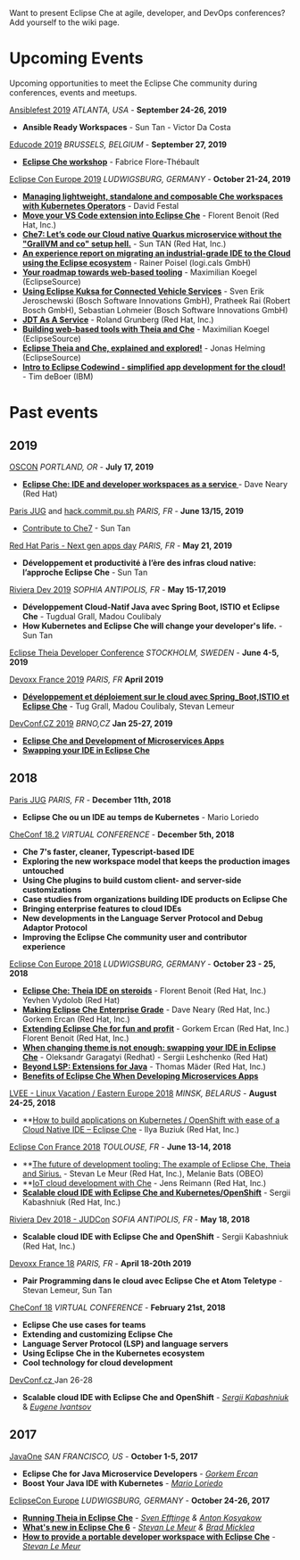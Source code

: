 Want to present Eclipse Che at agile, developer, and DevOps conferences? Add yourself to the wiki page.

# Upcoming Events

Upcoming opportunities to meet the Eclipse Che community during conferences, events and meetups.

[Ansiblefest 2019](https://www.ansible.com/ansiblefest) _ATLANTA, USA_ - **September 24-26, 2019**
- **Ansible Ready Workspaces** - Sun Tan - Victor Da Costa

[Educode 2019](https://www.educode.be) _BRUSSELS, BELGIUM_ - **September 27, 2019**
- **[Eclipse Che workshop](https://www.educode.be/ateliers/eclipse-che-pour-simplifier-les-besoins-dinstallation-lors-des-formations/)** - Fabrice Flore-Thébault

[Eclipse Con Europe 2019](https://www.eclipsecon.org/europe2019) _LUDWIGSBURG, GERMANY_ - **October 21-24, 2019**
- **[Managing lightweight, standalone and composable Che workspaces with Kubernetes Operators](https://www.eclipsecon.org/europe2019/sessions/managing-lightweight-standalone-and-composable-che-workspaces-kubernetes)** - David Festal
- **[Move your VS Code extension into Eclipse Che](https://www.eclipsecon.org/europe2019/sessions/move-your-vs-code-extension-eclipse-che)** - Florent Benoit (Red Hat, Inc.) 
- **[Che7: Let’s code our Cloud native Quarkus microservice without the "GrallVM and co" setup hell.](https://www.eclipsecon.org/europe2019/sessions/che7-let%E2%80%99s-code-our-cloud-native-quarkus-microservice-without-grallvm-and-co)** - Sun TAN (Red Hat, Inc.)
- **[An experience report on migrating an industrial-grade IDE to the Cloud using the Eclipse ecosystem](https://www.eclipsecon.org/europe2019/sessions/experience-report-migrating-industrial-grade-ide-cloud-using-eclipse-ecosystem)** - Rainer Poisel (logi.cals GmbH)
- **[Your roadmap towards web-based tooling](https://www.eclipsecon.org/europe2019/sessions/your-roadmap-towards-web-based-tooling)** - Maximilian Koegel (EclipseSource)
- **[Using Eclipse Kuksa for Connected Vehicle Services](https://www.eclipsecon.org/europe2019/sessions/using-eclipse-kuksa-connected-vehicle-services)** - Sven Erik Jeroschewski (Bosch Software Innovations GmbH), Pratheek Rai (Robert Bosch GmbH), Sebastian Lohmeier (Bosch Software Innovations GmbH)
- **[JDT As A Service](https://www.eclipsecon.org/europe2019/sessions/jdt-service)** - Roland Grunberg (Red Hat, Inc.)
- **[Building web-based tools with Theia and Che](https://www.eclipsecon.org/europe2019/sessions/building-web-based-tools-theia-and-che)** - Maximilian Koegel (EclipseSource)
- **[Eclipse Theia and Che, explained and explored!](https://www.eclipsecon.org/europe2019/sessions/eclipse-theia-and-che-explained-and-explored)** - Jonas Helming (EclipseSource)
- **[Intro to Eclipse Codewind - simplified app development for the cloud!](https://www.eclipsecon.org/europe2019/sessions/intro-eclipse-codewind-simplified-app-development-cloud)** - Tim deBoer (IBM)

# Past events
## 2019
[OSCON](https://conferences.oreilly.com/) _PORTLAND, OR_ - **July 17, 2019**
- **[Eclipse Che: IDE and developer workspaces as a service ](https://conferences.oreilly.com/oscon/oscon-or/public/schedule/detail/79220)** - Dave Neary (Red Hat)
 
[Paris JUG](https://www.parisjug.org) and [hack.commit.pu.sh](https://hack-commit-pu.sh/) _PARIS, FR_ - **June 13/15, 2019**
- [Contribute to Che7](https://www.parisjug.org/xwiki/wiki/oldversion/view/Meeting/20190613) - Sun Tan

[Red Hat Paris - Next gen apps day](https://www.redhat.com/fr/events/next-gen-apps-day-france-2019)  _PARIS, FR_ - **May 21, 2019**
- **Développement et productivité à l’ère des infras cloud native: l’approche Eclipse Che** - Sun Tan 

[Riviera Dev 2019](https://rivieradev.fr/) _SOPHIA ANTIPOLIS, FR_ - **May 15-17,2019**
   - **Développement Cloud-Natif Java avec Spring Boot, ISTIO et Eclipse Che** - Tugdual Grall, Madou Coulibaly
   - **How Kubernetes and Eclipse Che will change your developer's life.** - Sun Tan

[Eclipse Theia Developer Conference](https://theiadevcon.org/) _STOCKHOLM, SWEDEN_ - **June 4-5, 2019** 

[Devoxx France 2019](https://www.devoxx.fr/agenda?year=2019) _PARIS, FR_ **April 2019**
* **[Développement et déploiement sur le cloud avec Spring_Boot,ISTIO et Eclipse Che](https://cfp.devoxx.fr/2019/talk/CKZ-2407/Developpement_et_deploiement_sur_le_cloud_avec_Spring_Boot,_ISTIO_et_Eclipse_Che)** - Tug Grall, Madou Coulibaly, Stevan Lemeur

[DevConf.CZ 2019](https://devconfcz2019.sched.com) _BRNO,CZ_ **Jan 25-27, 2019**
* **[Eclipse Che and Development of Microservices Apps](https://devconfcz2019.sched.com/event/Jcgd/eclipse-che-and-development-of-microservices-apps)** 
* **[Swapping your IDE in Eclipse Che](https://devconfcz2019.sched.com/event/Jcic/swapping-your-ide-in-eclipse-che)**

## 2018
[Paris JUG](https://www.parisjug.org/xwiki/wiki/oldversion/view/Meeting/20181211) _PARIS, FR_ - **December 11th, 2018**
* **Eclipse Che ou un IDE au temps de Kubernetes** - Mario Loriedo

[CheConf 18.2](https://www.eclipse.org/che/checonf18.2/) _VIRTUAL CONFERENCE_ -  **December 5th, 2018**
* **Che 7's faster, cleaner, Typescript-based IDE**
* **Exploring the new workspace model that keeps the production images untouched**
* **Using Che plugins to build custom client- and server-side customizations**
* **Case studies from organizations building IDE products on Eclipse Che**
* **Bringing enterprise features to cloud IDEs**
* **New developments in the Language Server Protocol and Debug Adaptor Protocol**
* **Improving the Eclipse Che community user and contributor experience**

[Eclipse Con Europe 2018](https://www.eclipsecon.org/europe2018) _LUDWIGSBURG, GERMANY_ - **October 23 - 25, 2018**
* **[Eclipse Che: Theia IDE on steroids](https://www.eclipsecon.org/europe2018/sessions/eclipse-che-theia-ide-steroids)** - Florent Benoit (Red Hat, Inc.) Yevhen Vydolob (Red Hat)
* **[Making Eclipse Che Enterprise Grade](https://www.eclipsecon.org/europe2018/sessions/making-eclipse-che-enterprise-grade-sponsored-eclipse-che)** - Dave Neary (Red Hat, Inc.) Gorkem Ercan (Red Hat, Inc.)
* **[Extending Eclipse Che for fun and profit](https://www.eclipsecon.org/europe2018/sessions/extending-eclipse-che-fun-and-profit)** - Gorkem Ercan (Red Hat, Inc.) Florent Benoit (Red Hat, Inc.)
* **[When changing theme is not enough: swapping your IDE in Eclipse Che](https://www.eclipsecon.org/europe2018/sessions/when-changing-theme-not-enough-swapping-your-ide-eclipse-che)** - Oleksandr Garagatyi (Redhat) - Sergii Leshchenko (Red Hat)
* **[Beyond LSP: Extensions for Java](https://www.eclipsecon.org/europe2018/sessions/beyond-lsp-extensions-java)** - Thomas Mäder (Red Hat, Inc.)
* **[Benefits of Eclipse Che When Developing Microservices Apps](https://www.eclipsecon.org/europe2018/sessions/benefits-eclipse-che-when-developing-microservices-apps)**

[LVEE - Linux Vacation / Eastern Europe 2018](https://lvee.org/ru/reports/materials_lvee_2018) _MINSK, BELARUS_ - **August 24-25, 2018**
* **[How to build applications on Kubernetes / OpenShift with ease of a Cloud Native IDE – Eclipse Che](https://youtu.be/zH-HdWW343w) - Ilya Buziuk (Red Hat, Inc.)

[Eclipse Con France 2018](https://www.eclipsecon.org/france2018/) _TOULOUSE, FR_ - **June 13-14, 2018**
* **[The future of development tooling: The example of Eclipse Che, Theia and Sirius.](https://www.eclipsecon.org/france2018/session/future-development-tooling-example-eclipse-che-theia-and-sirius) - Stevan Le Meur (Red Hat, Inc.), Melanie Bats (OBEO)
* **[IoT cloud development with Che](https://www.eclipsecon.org/france2018/session/iot-cloud-development-che) - Jens Reimann (Red Hat, Inc.)
* **[Scalable cloud IDE with Eclipse Che and Kubernetes/OpenShift](https://www.eclipsecon.org/france2018/session/scalable-cloud-ide-eclipse-che-and-kubernetesopenshift)** - Sergii Kabashniuk (Red Hat, Inc.)

[Riviera Dev 2018 - JUDCon](https://2018.rivieradev.fr/session/366) _SOFIA ANTIPOLIS, FR_ - **May 18, 2018**
* **Scalable cloud IDE with Eclipse Che and OpenShift** - Sergii Kabashniuk (Red Hat, Inc.)

[Devoxx France 18](https://cfp.devoxx.fr/2018/talk/TCG-9626/Pair_Programming_dans_le_cloud_avec_Eclipse_Che_et_Atom_Teletype_%EF%BF%BC.html) _PARIS, FR_ - **April 18-20th 2019**
* **Pair Programming dans le cloud avec Eclipse Che et Atom Teletype** - Stevan Lemeur, Sun Tan

[CheConf 18](https://www.eclipse.org/che/checonf18/) _VIRTUAL CONFERENCE_ - **February 21st, 2018**
* **Eclipse Che use cases for teams**
* **Extending and customizing Eclipse Che**
* **Language Server Protocol (LSP) and language servers**
* **Using Eclipse Che in the Kubernetes ecosystem**
* **Cool technology for cloud development**

[DevConf.cz ](https://devconf.cz/)  Jan 26-28
* **Scalable cloud IDE with Eclipse Che and OpenShift** - _[Sergii Kabashniuk](https://github.com/skabashnyuk)_ 
& _[Eugene Ivantsov ](https://github.com/eivantsov)_  

## 2017

[JavaOne](https://www.oracle.com/javaone/index.html) 
_SAN FRANCISCO, US_ - **October 1-5, 2017**
* **Eclipse Che for Java Microservice Developers** - _[Gorkem Ercan](https://github.com/gorkem)_
* **Boost Your Java IDE with Kubernetes** - _[Mario Loriedo](https://github.com/l0rd)_


[EclipseCon Europe](https://www.eclipsecon.org/europe2017/) 
_LUDWIGSBURG, GERMANY_ - **October 24-26, 2017**
* **[Running Theia in Eclipse Che](https://www.eclipsecon.org/europe2017/session/running-theia-eclipse-che)** - _[Sven Efftinge](https://github.com/svenefftinge) & [Anton Kosyakow](https://github.com/akosyakov)_
* **[What's new in Eclipse Che 6](https://www.eclipsecon.org/europe2017/session/whats-new-eclipse-che-6)** - _[Stevan Le Meur](https://github.com/slemeur) & [Brad Micklea](https://github.com/bmicklea)_
* **[How to provide a portable developer workspace with Eclipse Che](https://www.eclipsecon.org/europe2017/session/how-provide-portable-developer-workspace-eclipse-che)** - _[Stevan Le Meur](https://github.com/slemeur)_

